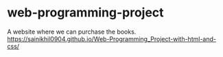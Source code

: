 # web-programming-project
A website where we can purchase the books.    https://sainikhil0904.github.io/Web-Programming_Project-with-html-and-css/
